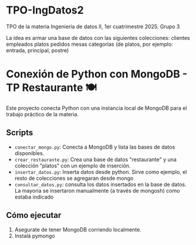 # TPO-IngDatos2
TPO de la materia Ingeniería de datos II, 1er cuatrimestre 2025.
Grupo 3

La idea es armar una base de datos con las siguientes colecciones:
clientes
empleados
platos
pedidos
mesas
categorías (de platos, por ejemplo: entrada, principal, postre)

# Conexión de Python con MongoDB - TP Restaurante 🍽️

Este proyecto conecta Python con una instancia local de MongoDB para el trabajo práctico de la materia.

## Scripts

- `conectar_mongo.py`: Conecta a MongoDB y lista las bases de datos disponibles.
- `crear_restaurante.py`: Crea una base de datos "restaurante" y una colección "platos" con un ejemplo de inserción.
- `insertar_datos.py`:  Inserta datos desde python. Sirve como ejemplo, el resto de colecciones se agregaran desde mongo
- `consultar_datos.py`: consulta los datos insertados en la base de datos. La mayoria se insertaron manualmente (a través de mongosh) como estaba indicado

## Cómo ejecutar

1. Asegurate de tener MongoDB corriendo localmente.
2. Instalá pymongo




